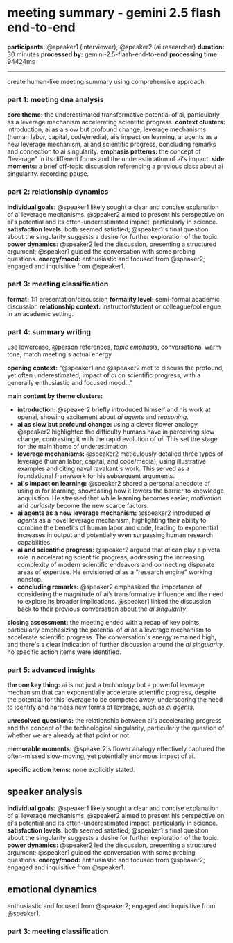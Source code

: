 # meeting summary - gemini 2.5 flash end-to-end

**participants:** @speaker1 (interviewer), @speaker2 (ai researcher)
**duration:** 30 minutes
**processed by:** gemini-2.5-flash-end-to-end
**processing time:** 94424ms

---

create human-like meeting summary using comprehensive approach:

### part 1: meeting dna analysis
**core theme:** the underestimated transformative potential of ai, particularly as a leverage mechanism accelerating scientific progress.
**context clusters:**  introduction, ai as a slow but profound change, leverage mechanisms (human labor, capital, code/media), ai’s impact on learning, ai agents as a new leverage mechanism, ai and scientific progress, concluding remarks and connection to ai singularity.
**emphasis patterns:** the concept of "leverage" in its different forms and the underestimation of ai's impact.
**side moments:**  a brief off-topic discussion referencing a previous class about ai singularity. recording pause.

### part 2: relationship dynamics  
**individual goals:** @speaker1 likely sought a clear and concise explanation of ai leverage mechanisms. @speaker2 aimed to present his perspective on ai's potential and its often-underestimated impact, particularly in science.
**satisfaction levels:** both seemed satisfied;  @speaker1's final question about the singularity suggests a desire for further exploration of the topic.
**power dynamics:** @speaker2 led the discussion, presenting a structured argument;  @speaker1 guided the conversation with some probing questions.
**energy/mood:** enthusiastic and focused from @speaker2;  engaged and inquisitive from @speaker1.

### part 3: meeting classification
**format:** 1:1 presentation/discussion
**formality level:** semi-formal academic discussion
**relationship context:**  instructor/student or colleague/colleague in an academic setting.


### part 4: summary writing
use lowercase, @person references, _topic emphasis_, conversational warm tone, match meeting's actual energy

**opening context:**
"@speaker1 and @speaker2 met to discuss the profound, yet often underestimated, impact of _ai_ on scientific progress, with a generally enthusiastic and focused mood..."

**main content by theme clusters:**
- **introduction:** @speaker2 briefly introduced himself and his work at openai, showing excitement about _ai agents_ and _reasoning_.
- **ai as slow but profound change:** using a clever flower analogy, @speaker2 highlighted the difficulty humans have in perceiving slow change, contrasting it with the rapid evolution of _ai_. This set the stage for the main theme of underestimation.
- **leverage mechanisms:**  @speaker2 meticulously detailed three types of leverage (human labor, capital, and code/media), using illustrative examples and citing naval ravakant's work.  This served as a foundational framework for his subsequent arguments.
- **ai's impact on learning:** @speaker2 shared a personal anecdote of using _ai_ for learning, showcasing how it lowers the barrier to knowledge acquisition. He stressed that while learning becomes easier, _motivation_ and _curiosity_ become the new scarce factors.
- **ai agents as a new leverage mechanism:** @speaker2 introduced _ai agents_ as a novel leverage mechanism, highlighting their ability to combine the benefits of human labor and code, leading to exponential increases in output and potentially even surpassing human research capabilities.
- **ai and scientific progress:** @speaker2 argued that _ai_ can play a pivotal role in accelerating scientific progress, addressing the increasing complexity of modern scientific endeavors and connecting disparate areas of expertise.  He envisioned _ai_ as a “research engine” working nonstop.
- **concluding remarks:** @speaker2 emphasized the importance of considering the magnitude of ai’s transformative influence and the need to explore its broader implications.  @speaker1 linked the discussion back to their previous conversation about the _ai singularity_.

**closing assessment:**
the meeting ended with a recap of key points, particularly emphasizing the potential of _ai_ as a leverage mechanism to accelerate scientific progress.  The conversation's energy remained high, and there's a clear indication of further discussion around the _ai singularity_.  no specific action items were identified.


### part 5: advanced insights
**the one key thing:**  ai is not just a technology but a powerful leverage mechanism that can exponentially accelerate scientific progress, despite the potential for this leverage to be competed away, underscoring the need to identify and harness new forms of leverage, such as _ai agents_.

**unresolved questions:** the relationship between ai's accelerating progress and the concept of the technological singularity, particularly the question of whether we are already at that point or not.

**memorable moments:** @speaker2's flower analogy effectively captured the often-missed slow-moving, yet potentially enormous impact of ai.

**specific action items:** none explicitly stated.

## speaker analysis
**individual goals:** @speaker1 likely sought a clear and concise explanation of ai leverage mechanisms. @speaker2 aimed to present his perspective on ai's potential and its often-underestimated impact, particularly in science.
**satisfaction levels:** both seemed satisfied;  @speaker1's final question about the singularity suggests a desire for further exploration of the topic.
**power dynamics:** @speaker2 led the discussion, presenting a structured argument;  @speaker1 guided the conversation with some probing questions.
**energy/mood:** enthusiastic and focused from @speaker2;  engaged and inquisitive from @speaker1.

## emotional dynamics
enthusiastic and focused from @speaker2;  engaged and inquisitive from @speaker1.

### part 3: meeting classification
